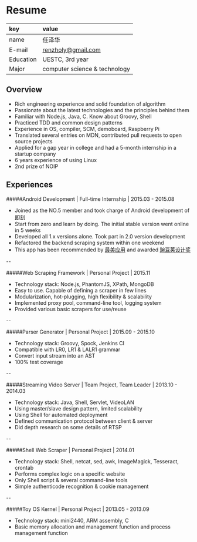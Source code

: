 Resume
====
|key|value|
|:--|:--|
|name|任泽华|
|E-mail|[renzholy@gmail.com](mailto:renzholy@gmail.com)|
|Education|UESTC, 3rd year|
|Major|computer science & technology|

Overview
----
- Rich engineering experience and solid foundation of algorithm
- Passionate about the latest technologies and the principles behind them
- Familiar with Node.js, Java, C. Know about Groovy, Shell
- Practiced TDD and common design patterns
- Experience in OS, compiler, SCM, demoboard, Raspberry Pi
- Translated several entries on MDN, contributed pull requests to open source projects
- Applied for a gap year in college and had a 5-month internship in a startup company
- 6 years experience of using Linux
- 2nd prize of NOIP

Experiences
----
#####Android Development | Full-time Internship | 2015.03 - 2015.08
- Joined as the NO.5 member and took charge of Android development of [即刻](http://jike.ruguoapp.com)
- Start from zero and learn by doing. The initial stable version went online in 5 weeks
- Developed all 1.x versions alone. Took part in 2.0 version development
- Refactored the backend scraping system within one weekend
- This app has been recommended by [最美应用](http://zuimeia.com/app/2879/) and awarded [豌豆荚设计奖](http://www.wandoujia.com/award/blog/com.ruguoapp.jike)

--

#####Web Scraping Framework | Personal Project | 2015.11
- Technology stack: Node.js, PhantomJS, XPath, MongoDB
- Easy to use. Capable of defining a scraper in few lines
- Modularization, hot-plugging, high flexibility & scalability
- Implemented proxy pool, command-line tool, logging system
- Provided various basic scrapers for use/reuse

--

#####Parser Generator | Personal Project | 2015.09 - 2015.10
- Technology stack: Groovy, Spock, Jenkins CI
- Compatible with LR0, LR1 & LALR1 grammar
- Convert input stream into an AST
- 100% test coverage

--

#####Streaming Video Server | Team Project, Team Leader | 2013.10 - 2014.03
- Technology stack: Java, Shell, Servlet, VideoLAN
- Using master/slave design pattern, limited scalability
- Using Shell for automated deployment
- Defined communication protocol between client & server
- Did depth research on some details of RTSP

--

#####Shell Web Scraper | Personal Project | 2014.01
- Technology stack: Shell, netcat, sed, awk, ImageMagick, Tesseract, crontab
- Performs complex logic on a specific website
- Only Shell script & several command-line tools
- Simple authenticode recognition & cookie management

--

#####Toy OS Kernel | Personal Project | 2013.05 - 2013.09
- Technology stack: mini2440, ARM assembly, C
- Basic memory allocation and management function and process management function